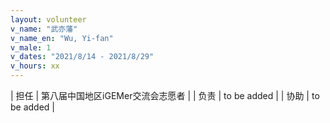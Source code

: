 ```yaml
---
layout: volunteer
v_name: "武亦藩"
v_name_en: "Wu, Yi-fan"
v_male: 1
v_dates: "2021/8/14 - 2021/8/29"
v_hours: xx
---
```



| 担任 | 第八届中国地区iGEMer交流会志愿者 |
| 负责 | to be added |
| 协助 | to be added |